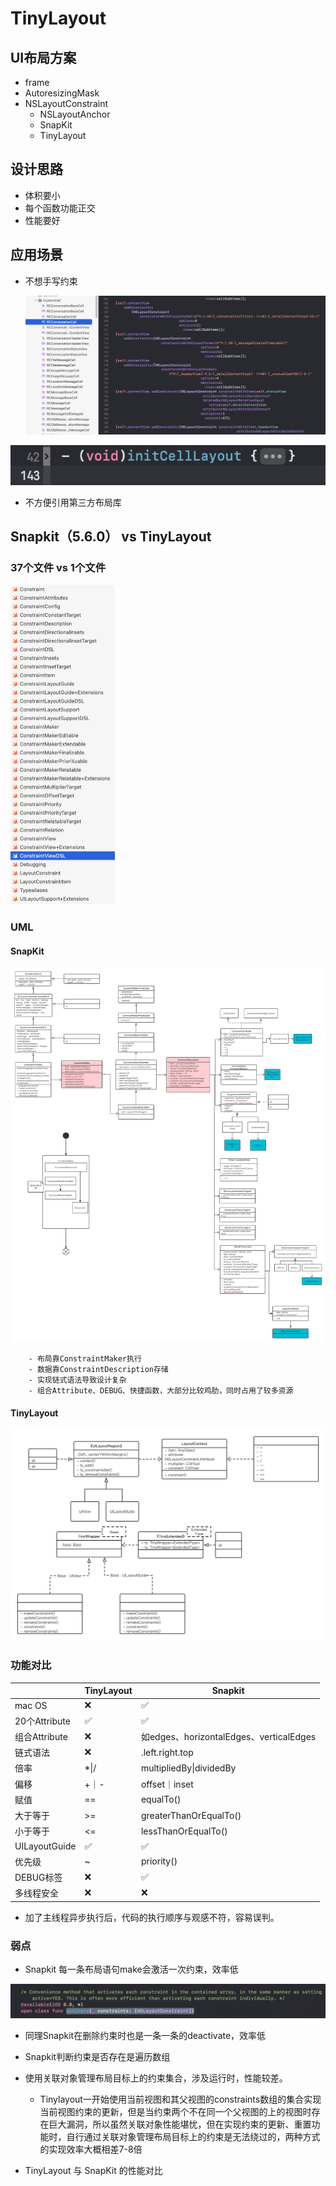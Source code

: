 # TinyLayout

## UI布局方案

- frame
- AutoresizingMask
- NSLayoutConstraint
  - NSLayoutAnchor
  - SnapKit
  - TinyLayout

## 设计思路

- 体积要小
- 每个函数功能正交
- 性能要好

## 应用场景

- 不想手写约束

  ![img1](./Images/img1.png)

![img2](./Images/img2.png)

- 不方便引用第三方布局库

## Snapkit（5.6.0） vs TinyLayout

### 37个文件 vs 1个文件

<img src="./Images/img3.png" alt="img3" style="zoom:50%;" />

### UML

#### SnapKit

![SnapKit_UML](./Images/SnapKit_UML.png)



		- 布局靠ConstraintMaker执行
		- 数据靠ConstraintDescription存储
		- 实现链式语法导致设计复杂
		- 组合Attribute、DEBUG、快捷函数，大部分比较鸡肋，同时占用了较多资源

#### TinyLayout

![TinyLayout_UML](./Images/TinyLayout_UML.png)

### 功能对比

|               | TinyLayout | Snapkit                                 |
| ------------- | ---------- | --------------------------------------- |
| mac OS        | ❌          | ✅                                       |
| 20个Attribute | ✅          | ✅                                       |
| 组合Attribute | ❌          | 如edges、horizontalEdges、verticalEdges |
| 链式语法      | ❌          | .left.right.top                         |
| 倍率          | *\|/       | multipliedBy\|dividedBy                 |
| 偏移          | +｜-       | offset｜inset                           |
| 赋值          | ==         | equalTo()                               |
| 大于等于      | >=         | greaterThanOrEqualTo()                  |
| 小于等于      | <=         | lessThanOrEqualTo()                     |
| UILayoutGuide | ✅          | ✅                                       |
| 优先级        | ~          | priority()                              |
| DEBUG标签     | ❌          | ✅                                       |
| 多线程安全    | ❌          | ❌                                       |

- 加了主线程异步执行后，代码的执行顺序与观感不符，容易误判。

### 弱点

- Snapkit 每一条布局语句make会激活一次约束，效率低

![img4](./Images/img4.png)

- 同理Snapkit在删除约束时也是一条一条的deactivate，效率低

- Snapkit判断约束是否存在是遍历数组

- 使用关联对象管理布局目标上的约束集合，涉及运行时，性能较差。
  - Tinylayout一开始使用当前视图和其父视图的constraints数组的集合实现当前视图约束的更新，但是当约束两个不在同一个父视图的上的视图时存在巨大漏洞，所以虽然关联对象性能堪忧，但在实现约束的更新、重置功能时，自行通过关联对象管理布局目标上的约束是无法绕过的，两种方式的实现效率大概相差7-8倍
- TinyLayout 与 SnapKit 的性能对比
